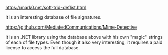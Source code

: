 https://mark0.net/soft-trid-deflist.html

It is an interesting database of file signatures.

https://github.com/MediatedCommunications/Mime-Detective

It is an .NET library using the database above with his own "magic" strings of each of file types.
Even though it also very interesting, it requires a paid license to access the full database.
